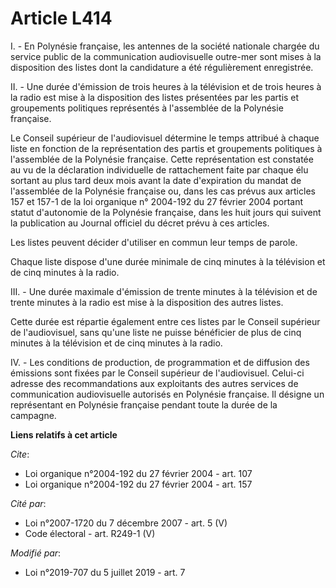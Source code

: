 # Article L414

I. - En Polynésie française, les antennes de la société nationale chargée du service public de la communication audiovisuelle
outre-mer sont mises à la disposition des listes dont la candidature a été régulièrement enregistrée.

II. - Une durée d'émission de trois heures à la télévision et de trois heures à la radio est mise à la disposition des listes
présentées par les partis et groupements politiques représentés à l'assemblée de la Polynésie française.

Le Conseil supérieur de l'audiovisuel détermine le temps attribué à chaque liste en fonction de la représentation des partis
et groupements politiques à l'assemblée de la Polynésie française. Cette représentation est constatée au vu de la déclaration
individuelle de rattachement faite par chaque élu sortant au plus tard deux mois avant la date d'expiration du mandat de
l'assemblée de la Polynésie française ou, dans les cas prévus aux articles 157 et 157-1 de la loi organique n° 2004-192 du 27
février 2004 portant statut d'autonomie de la Polynésie française, dans les huit jours qui suivent la publication au Journal
officiel du décret prévu à ces articles.

Les listes peuvent décider d'utiliser en commun leur temps de parole.

Chaque liste dispose d'une durée minimale de cinq minutes à la télévision et de cinq minutes à la radio.

III. - Une durée maximale d'émission de trente minutes à la télévision et de trente minutes à la radio est mise à la
disposition des autres listes.

Cette durée est répartie également entre ces listes par le Conseil supérieur de l'audiovisuel, sans qu'une liste ne puisse
bénéficier de plus de cinq minutes à la télévision et de cinq minutes à la radio.

IV. - Les conditions de production, de programmation et de diffusion des émissions sont fixées par le Conseil supérieur de
l'audiovisuel. Celui-ci adresse des recommandations aux exploitants des autres services de communication audiovisuelle
autorisés en Polynésie française. Il désigne un représentant en Polynésie française pendant toute la durée de la campagne.

**Liens relatifs à cet article**

_Cite_:

  - Loi organique n°2004-192 du 27 février 2004 - art. 107
  - Loi organique n°2004-192 du 27 février 2004 - art. 157

_Cité par_:

  - Loi n°2007-1720 du 7 décembre 2007 - art. 5 (V)
  - Code électoral - art. R249-1 (V)

_Modifié par_:

  - Loi n°2019-707 du 5 juillet 2019 - art. 7
